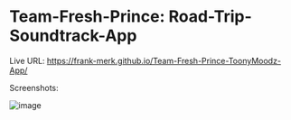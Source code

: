 # Team-Fresh-Prince: Road-Trip-Soundtrack-App




Live URL: https://frank-merk.github.io/Team-Fresh-Prince-ToonyMoodz-App/

Screenshots:

![image](https://user-images.githubusercontent.com/74335621/106691174-aace1900-6598-11eb-99b4-f45d4f942d7c.png)
